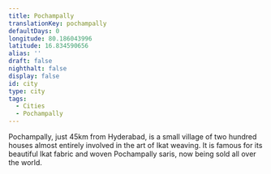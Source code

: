 ```yaml
---
title: Pochampally
translationKey: pochampally
defaultDays: 0
longitude: 80.186043996
latitude: 16.834590656
alias: ''
draft: false
nighthalt: false
display: false
id: city
type: city
tags:
  - Cities
  - Pochampally
---
```

Pochampally, just 45km from Hyderabad, is a small village of two hundred houses almost entirely involved in the art of Ikat weaving. It is famous for its beautiful Ikat fabric and woven Pochampally saris, now being sold all over the world.